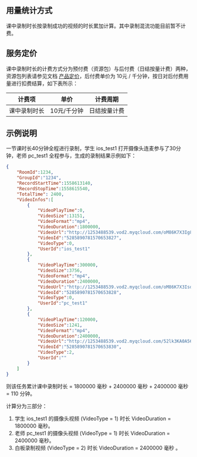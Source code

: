## 用量统计方式

课中录制时长按录制成功的视频的时长累加计算。其中录制混流功能目前暂不计费。

## 服务定价

课中录制时长的计费方式分为预付费（资源包）与后付费（日结按量计费）两种，资源包列表请参见文档 [产品定价](./产品定价.md)，后付费单价为 10元 / 千分钟，按日对后付费用量进行扣费结算，如下表所示：

|    计费项    |    单价     | 计费周期 |
| :----------: | :---------: | :------: |
| 课中录制时长 | 10元/千分钟 | 日结按量计费 |

## 示例说明

一节课时长40分钟全程进行录制，学生 ios_test1 打开摄像头连麦参与了30分钟，老师 pc_test1 全程参与，生成的录制结果示例如下：

```json
{
    "RoomId":1234,
    "GroupId":"1234",
    "RecordStartTime":1558613140,
    "RecordStopTime":1558615540,
    "TotalTime": 2400,
    "VideoInfos":[
        {
            "VideoPlayTime":0,
            "VideoSize":13151,
            "VideoFormat":"mp4",
            "VideoDuration":1800000,
            "VideoUrl":"http://1253488539.vod2.myqcloud.com/oM86K7X3Ig8b.mp4",
            "VideoId":"5285890781570653827",
            "VideoType":0,
            "UserId":"ios_test1"
        },
        {
            "VideoPlayTime":300000,
            "VideoSize":3756,
            "VideoFormat":"mp4",
            "VideoDuration":2400000,
            "VideoUrl":"http://1253488539.vod2.myqcloud.com/oM86K7X3IsdfA.mp4",
            "VideoId":"5285890781570653828",
            "VideoType":0,
            "UserId":"pc_test1"
        },
        {
            "VideoPlayTime":120000,
            "VideoSize":1241,
            "VideoFormat":"mp4",
            "VideoDuration":2400000,
            "VideoUrl":"http://1253488539.vod2.myqcloud.com/52lk3KA0A562.mp4",
            "VideoId":"5285890781570653830",
            "VideoType":2,
            "UserId":""
        }
    ]
}
```

则该任务累计课中录制时长 = 1800000 毫秒 + 2400000 毫秒 + 2400000 毫秒 = 110 分钟。

计算分为三部分：
1. 学生 ios_test1 的摄像头视频 (VideoType = 1) 时长 VideoDuration = 1800000 毫秒。
2. 老师 pc_test1 的摄像头视频 (VideoType = 1) 时长 VideoDuration = 2400000 毫秒。
3. 白板录制视频 (VideoType = 2) 时长 VideoDuration = 2400000 毫秒 。
